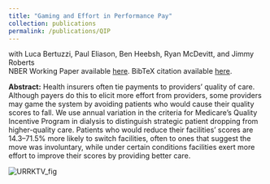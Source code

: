 ```yaml
---
title: "Gaming and Effort in Performance Pay"
collection: publications
permalink: /publications/QIP
---
```

with Luca Bertuzzi, Paul Eliason, Ben Heebsh, Ryan McDevitt, and Jimmy Roberts<br>
NBER Working Paper available [here](https://rileyleague.github.io/bibfiles/w31353.pdf). BibTeX citation available [here](https://rileyleague.github.io/bibfiles/bertuzzi2023gaming.md).

**Abstract:** Health insurers often tie payments to providers’ quality of care. Although payers do this to elicit more effort from providers, some providers may game the system by avoiding patients who would cause their quality scores to fall. We use annual variation in the criteria for Medicare’s Quality Incentive Program in dialysis to distinguish strategic patient dropping from higher-quality care. Patients who would reduce their facilities’ scores are 14.3&ndash;71.5% more likely to switch facilities, often to ones that suggest the move was involuntary, while under certain conditions facilities exert more effort to improve their scores by providing better care.   

![URRKTV_fig](https://rileyleague.github.io/images/urrktv_fig.png)

